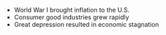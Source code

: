 - World War I brought inflation to the U.S.
- Consumer good industries grew rapidly
- Great depression resulted in economic stagnation